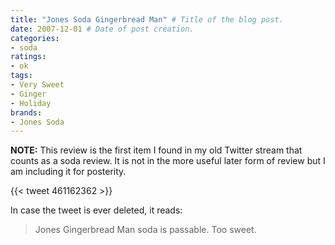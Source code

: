 ```yaml
---
title: "Jones Soda Gingerbread Man" # Title of the blog post.
date: 2007-12-01 # Date of post creation.
categories:
- soda
ratings:
- ok
tags:
- Very Sweet
- Ginger
- Holiday
brands:
- Jones Soda
---
```


**NOTE:** This review is the first item I found in my old Twitter stream that counts as a soda review. It is not in the more useful later form of review but I am including it for posterity.

{{< tweet 461162362 >}}

In case the tweet is ever deleted, it reads:
> Jones Gingerbread Man soda is passable. Too sweet.